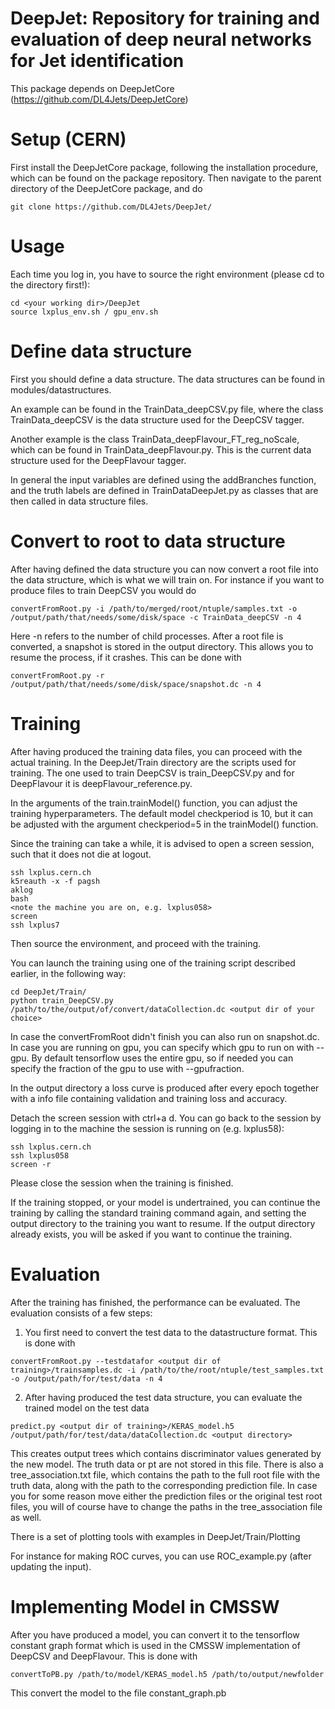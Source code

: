 

DeepJet: Repository for training and evaluation of deep neural networks for Jet identification
===============================================================================

This package depends on DeepJetCore (https://github.com/DL4Jets/DeepJetCore)

Setup (CERN)
==========

First install the DeepJetCore package, following the installation procedure, which can be found on the package repository. Then navigate to the parent directory of the DeepJetCore package, and do
```
git clone https://github.com/DL4Jets/DeepJet/
```
Usage
==============

Each time you log in, you have to source the right environment (please cd to the directory first!):
```
cd <your working dir>/DeepJet
source lxplus_env.sh / gpu_env.sh
```

Define data structure
====

First you should define a data structure. The data structures can be found in modules/datastructures.

An example can be found in the TrainData_deepCSV.py file, where the class TrainData_deepCSV is the data structure used for the DeepCSV tagger.

Another example is the class TrainData_deepFlavour_FT_reg_noScale, which can be found in TrainData_deepFlavour.py. This is the current data structure used for the DeepFlavour tagger.

In general the input variables are defined using the addBranches function, and the truth labels are defined in TrainDataDeepJet.py as classes that are then called in data structure files.

Convert to root to data structure
====
After having defined the data structure you can now convert a root file into the data structure, which is what we will train on. For instance if you want to produce files to train DeepCSV you would do
```
convertFromRoot.py -i /path/to/merged/root/ntuple/samples.txt -o /output/path/that/needs/some/disk/space -c TrainData_deepCSV -n 4
```
Here -n refers to the number of child processes. After a root file is converted, a snapshot is stored in the output directory. This allows you to resume the process, if it crashes. This can be done with
```
convertFromRoot.py -r /output/path/that/needs/some/disk/space/snapshot.dc -n 4
```

Training
====
After having produced the training data files, you can proceed with the actual training. In the DeepJet/Train directory are the scripts used for training. The one used to train DeepCSV is train_DeepCSV.py and for DeepFlavour it is deepFlavour_reference.py.

In the arguments of the train.trainModel() function, you can adjust the training hyperparameters. The default model checkperiod is 10, but it can be adjusted with the argument checkperiod=5 in the trainModel() function.

Since the training can take a while, it is advised to open a screen session, such that it does not die at logout.
```
ssh lxplus.cern.ch
k5reauth -x -f pagsh
aklog
bash
<note the machine you are on, e.g. lxplus058>
screen
ssh lxplus7
```
Then source the environment, and proceed with the training. 

You can launch the training using one of the training script described earlier, in the following way:
```
cd DeepJet/Train/
python train_DeepCSV.py /path/to/the/output/of/convert/dataCollection.dc <output dir of your choice>
```
In case the convertFromRoot didn't finish you can also run on snapshot.dc. In case you are running on gpu, you can specify which gpu to run on with --gpu. By default tensorflow uses the entire gpu, so if needed you can specify the fraction of the gpu to use with --gpufraction.

In the output directory a loss curve is produced after every epoch together with a info file containing validation and training loss and accuracy.

Detach the screen session with ctrl+a d.
You can go back to the session by logging in to the machine the session is running on (e.g. lxplus58):

```
ssh lxplus.cern.ch
ssh lxplus058
screen -r
``` 
Please close the session when the training is finished.

If the training stopped, or your model is undertrained, you can continue the training by calling the standard training command again, and setting the output directory to the training you want to resume. If the output directory already exists, you will be asked if you want to continue the training.

Evaluation
====

After the training has finished, the performance can be evaluated.
The evaluation consists of a few steps:

1) You first need to convert the test data to the datastructure format. This is done with
```
convertFromRoot.py --testdatafor <output dir of training>/trainsamples.dc -i /path/to/the/root/ntuple/test_samples.txt -o /output/path/for/test/data -n 4
```

2) After having produced the test data structure, you can evaluate the trained model on the test data
```
predict.py <output dir of training>/KERAS_model.h5  /output/path/for/test/data/dataCollection.dc <output directory>
```
This creates output trees which contains discriminator values generated by the new model. The truth data or pt are not stored in this file. There is also a tree_association.txt file, which contains the path to the full root file with the truth data, along with the path to the corresponding prediction file. In case you for some reason move either the prediction files or the original test root files, you will of course have to change the paths in the tree_association file as well.

There is a set of plotting tools with examples in 
DeepJet/Train/Plotting

For instance for making ROC curves, you can use ROC_example.py (after updating the input).

Implementing Model in CMSSW
====
After you have produced a model, you can convert it to the tensorflow constant graph format which is used in the CMSSW implementation of DeepCSV and DeepFlavour. This is done with
```
convertToPB.py /path/to/model/KERAS_model.h5 /path/to/output/newfolder
```
This convert the model to the file constant_graph.pb
